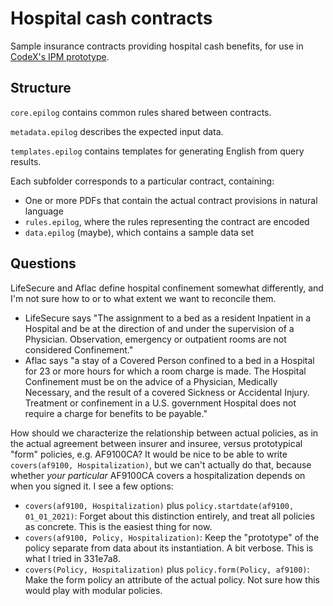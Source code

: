 # Hospital cash contracts

Sample insurance contracts providing hospital cash benefits, for use in [CodeX's IPM prototype](http://insurance.stanford.edu/insurance/hospitalcash/).

## Structure

`core.epilog` contains common rules shared between contracts.

`metadata.epilog` describes the expected input data.

`templates.epilog` contains templates for generating English from query results.

Each subfolder corresponds to a particular contract, containing:
- One or more PDFs that contain the actual contract provisions in natural language
- `rules.epilog`, where the rules representing the contract are encoded
- `data.epilog` (maybe), which contains a sample data set

## Questions

LifeSecure and Aflac define hospital confinement somewhat differently, and I'm not sure how to or to what extent we want to reconcile them.
- LifeSecure says "The assignment to a bed as a resident Inpatient in a Hospital and be at the direction of and under the supervision of a Physician. Observation, emergency or outpatient rooms are not considered Confinement."
- Aflac says "a stay of a Covered Person confined to a bed in a Hospital for 23 or more hours for which a room charge is made. The Hospital Confinement must be on the advice of a Physician, Medically Necessary, and the result of a covered Sickness or Accidental Injury. Treatment or confinement in a U.S. government Hospital does not require a charge for benefits to be payable."

How should we characterize the relationship between actual policies, as in the actual agreement between insurer and insuree, versus prototypical "form" policies, e.g. AF9100CA? It would be nice to be able to write `covers(af9100, Hospitalization)`, but we can't actually do that, because whether *your particular* AF9100CA covers a hospitalization depends on when you signed it. I see a few options:
- `covers(af9100, Hospitalization)` plus `policy.startdate(af9100, 01_01_2021)`: Forget about this distinction entirely, and treat all policies as concrete. This is the easiest thing for now.
- `covers(af9100, Policy, Hospitalization)`: Keep the "prototype" of the policy separate from data about its instantiation. A bit verbose. This is what I tried in 331e7a8.
- `covers(Policy, Hospitalization)` plus `policy.form(Policy, af9100)`: Make the form policy an attribute of the actual policy. Not sure how this would play with modular policies.